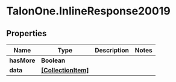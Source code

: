 # TalonOne.InlineResponse20019

## Properties

Name | Type | Description | Notes
------------ | ------------- | ------------- | -------------
**hasMore** | **Boolean** |  | 
**data** | [**[CollectionItem]**](CollectionItem.md) |  | 


